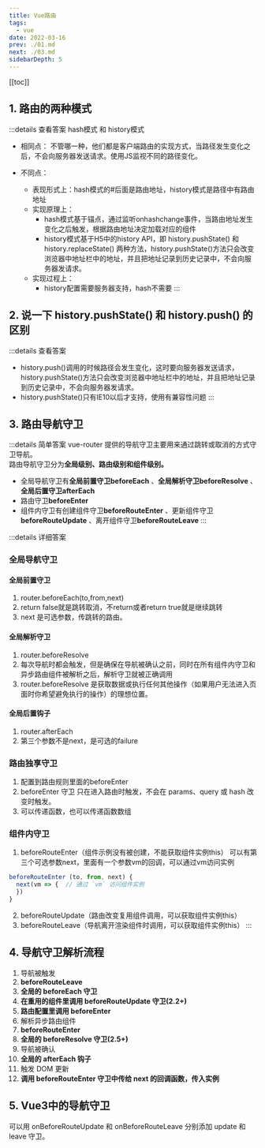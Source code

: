 ```yaml
---
title: Vue路由
tags: 
  - vue
date: 2022-03-16
prev: ./01.md
next: ./03.md
sidebarDepth: 5
---
```


[[toc]]

## 1. 路由的两种模式

:::details 查看答案
hash模式 和 history模式

- 相同点：
不管哪一种，他们都是客户端路由的实现方式，当路径发生变化之后，不会向服务器发送请求。使用JS监视不同的路径变化。

- 不同点：
  - 表现形式上：hash模式的#后面是路由地址，history模式是路径中有路由地址
  - 实现原理上：
    + hash模式基于锚点，通过监听onhashchange事件，当路由地址发生变化之后触发，根据路由地址决定加载对应的组件
    + history模式基于H5中的history API，即 history.pushState() 和 history.replaceState() 两种方法，history.pushState()方法只会改变浏览器中地址栏中的地址，并且把地址记录到历史记录中，不会向服务器发请求。
  - 实现过程上：
    + history配置需要服务器支持，hash不需要
:::

## 2. 说一下 history.pushState() 和 history.push() 的区别

:::details 查看答案
- history.push()调用的时候路径会发生变化，这时要向服务器发送请求，history.pushState()方法只会改变浏览器中地址栏中的地址，并且把地址记录到历史记录中，不会向服务器发请求。
- history.pushState()只有IE10以后才支持，使用有兼容性问题
:::

## 3. 路由导航守卫

:::details 简单答案
vue-router 提供的导航守卫主要用来通过跳转或取消的方式守卫导航。  
路由导航守卫分为**全局级别、路由级别和组件级别。**

- 全局导航守卫有**全局前置守卫beforeEach** 、**全局解析守卫beforeResolve** 、**全局后置守卫afterEach** 
- 路由守卫**beforeEnter** 
- 组件内守卫有创建组件守卫**beforeRouteEnter** 、更新组件守卫**beforeRouteUpdate** 、离开组件守卫**beforeRouteLeave** 
:::

:::details 详细答案
### 全局导航守卫
#### 全局前置守卫
1. router.beforeEach(to,from,next)
2. return false就是跳转取消，不return或者return true就是继续跳转
3. next 是可选参数，传跳转的路由。
#### 全局解析守卫
1. router.beforeResolve
2. 每次导航时都会触发，但是确保在导航被确认之前，同时在所有组件内守卫和异步路由组件被解析之后，解析守卫就被正确调用
3. router.beforeResolve 是获取数据或执行任何其他操作（如果用户无法进入页面时你希望避免执行的操作）的理想位置。
#### 全局后置钩子
1. router.afterEach
2. 第三个参数不是next，是可选的failure
### 路由独享守卫
1. 配置到路由规则里面的beforeEnter
2. beforeEnter 守卫 只在进入路由时触发，不会在 params、query 或 hash 改变时触发。
3. 可以传递函数，也可以传递函数数组
### 组件内守卫
1. beforeRouteEnter（组件示例没有被创建，不能获取组件实例this）
可以有第三个可选参数next，里面有一个参数vm的回调，可以通过vm访问实例
```js
beforeRouteEnter (to, from, next) {
  next(vm => {  // 通过 `vm` 访问组件实例
  })
}
```
2. beforeRouteUpdate（路由改变复用组件调用，可以获取组件实例this）
3. beforeRouteLeave（导航离开渲染组件时调用，可以获取组件实例this）
:::

## 4. 导航守卫解析流程

1. 导航被触发
2. **beforeRouteLeave** 
3. **全局的 beforeEach 守卫**
4. **在重用的组件里调用 beforeRouteUpdate 守卫(2.2+)**
5. **路由配置里调用 beforeEnter**
6. 解析异步路由组件
7. **beforeRouteEnter**
8. **全局的 beforeResolve 守卫(2.5+)**
9. 导航被确认
10. **全局的 afterEach 钩子**
11. 触发 DOM 更新
12. **调用 beforeRouteEnter 守卫中传给 next 的回调函数，传入实例**

## 5. Vue3中的导航守卫
可以用 onBeforeRouteUpdate 和 onBeforeRouteLeave 分别添加 update 和 leave 守卫。